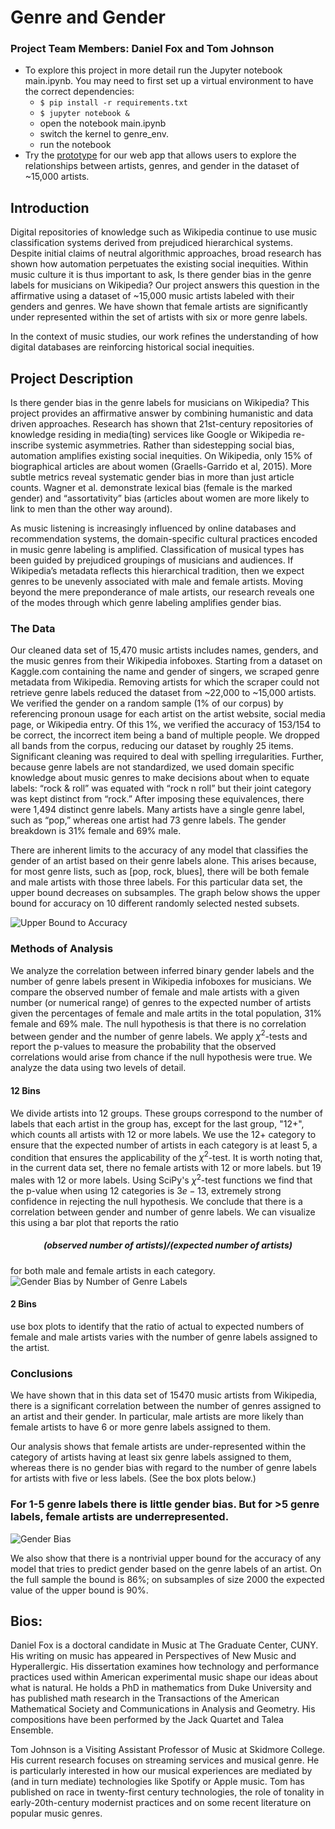 # Genre and Gender
### Project Team Members: Daniel Fox and Tom Johnson
- To explore this project in more detail run the Jupyter notebook main.ipynb. You may need to first set up a virtual environment to have the correct dependencies:
	- ```$ pip install -r requirements.txt```
	- ```$ jupyter notebook &```
	- open the notebook main.ipynb
	- switch the kernel to genre_env. 
	- run the notebook  
- Try the [prototype](http://18.222.33.220:8501/) for our web app that allows users to explore the relationships between artists, genres, and gender in the dataset of ~15,000 artists.
## Introduction
Digital repositories of knowledge such as Wikipedia continue to use music classification systems derived from prejudiced hierarchical systems. Despite initial claims of neutral algorithmic approaches, broad research has shown how automation perpetuates the existing social inequities. Within music culture it is thus important to ask, Is there gender bias in the genre labels for musicians on Wikipedia? Our project answers this question in the affirmative using a dataset of ~15,000 music artists labeled with their genders and genres. We have shown that female artists are significantly under represented within the set of artists with six or more genre labels. 

In the context of music studies, our work refines the understanding of how digital databases are reinforcing historical social inequities. 

## Project Description

Is there gender bias in the genre labels for musicians on Wikipedia? This project provides an affirmative answer by combining humanistic and data driven approaches. Research has shown that 21st-century repositories of knowledge residing in media(ting) services like Google or Wikipedia re-inscribe systemic asymmetries.  Rather than sidestepping social bias, automation amplifies existing social inequities.  On Wikipedia, only 15% of biographical articles are about women (Graells-Garrido et al, 2015).  More subtle metrics reveal systematic gender bias in more than just article counts. Wagner et al. demonstrate lexical bias (female is the marked gender) and “assortativity” bias (articles about women are more likely to link to men than the other way around).  

As music listening is increasingly influenced by online databases and recommendation systems, the domain-specific cultural practices encoded in music genre labeling is amplified. Classification of musical types has been guided by prejudiced groupings of musicians and audiences.  If Wikipedia’s metadata reflects this hierarchical tradition, then we expect genres to be unevenly associated with male and female artists. Moving beyond the mere preponderance of male artists, our research reveals one of the modes through which genre labeling amplifies gender bias.  

### The Data

Our cleaned data set of 15,470 music artists includes names, genders, and the music genres from their Wikipedia infoboxes. Starting from a dataset on Kaggle.com containing the name and gender of singers, we scraped genre metadata from Wikipedia.  Removing artists for which the scraper could not retrieve genre labels reduced the dataset from ~22,000 to ~15,000 artists. We verified the gender on a random sample (1% of our corpus) by referencing pronoun usage for each artist on the artist website, social media page, or Wikipedia entry. Of this 1%, we verified the accuracy of 153/154 to be correct, the incorrect item being a band of multiple people. We dropped all bands from the corpus, reducing our dataset by roughly 25 items. Significant cleaning was required to deal with spelling irregularities. Further, because genre labels are not standardized, we used domain specific knowledge about music genres to make decisions about when to equate labels: “rock & roll” was equated with “rock n roll” but their joint category was kept distinct from “rock.” After imposing these equivalences, there were 1,494 distinct genre labels. Many artists have a single genre label, such as “pop,” whereas one artist had 73 genre labels. The gender breakdown is 31% female and 69% male.

There are inherent limits to the accuracy of any model that classifies the gender of an artist based on their genre labels alone. This arises because, for most genre lists, such as [pop, rock, blues], there will be both female and male artists with those three labels. For this particular data set, the upper bound decreases on subsamples. The graph below shows the upper bound for accuracy on 10 different randomly selected nested subsets.

![Upper Bound to Accuracy](./visualizations/upperbound_curves.png)

### Methods of Analysis

We analyze the correlation between inferred binary gender labels and the number of genre labels present in Wikipedia infoboxes for musicians. We compare the observed number of female and male artists with a given number (or numerical range) of genres to the expected number of artists given the percentages of female and male artits in the total population, 31% female and 69% male. The null hypothesis is that there is no correlation between gender and the number of genre labels. We apply $\chi^2$-tests and report the p-values to measure the probability that the observed correlations would arise from chance if the null hypothesis were true. We analyze the data using two levels of detail.

#### 12 Bins

We divide artists into 12 groups. These groups correspond to the number of labels that each artist in the group has, except for the last group, "12+", which counts all artists with 12 or more labels. We use the 12+ category to ensure that the expected number of artists in each category is at least $5$, a condition that ensures the applicability of the $\chi^2$-test. It is worth noting that, in the current data set, there no female artists with 12 or more labels. but 19 males with 12 or more labels. Using SciPy's $\chi^2$-test functions we find that the p-value when using 12 categories is $3e-13$, extremely strong confidence in rejecting the null hypothesis. We conclude that there is a correlation between gender and number of genre labels. We can visualize this using a bar plot that reports the ratio 

##### <div align="center">(observed number of artists)/(expected number of artists) </div>

for both male and female artists in each category.
![Gender Bias by Number of Genre Labels](./visualizations/12_bins_bias.png)

#### 2 Bins

use box plots to identify that the ratio of actual to expected numbers of female and male artists varies with the number of genre labels assigned to the artist. 

### Conclusions

We have shown that in this data set of 15470 music artists from Wikipedia, there is a significant correlation between the number of genres assigned to an artist and their gender. In particular, male artists are more likely than female artists to have 6 or more genre labels assigned to them.

Our analysis shows that female artists are under-represented within the category of artists having at least six genre labels assigned to them, whereas there is no gender bias with regard to the number of genre labels for artists with five or less labels. (See the box plots below.)

### For 1-5 genre labels there is little gender bias. But for >5 genre labels, female artists are underrepresented. 

![Gender Bias](./visualizations/twobin_means_selection.png)

We also show that there is a nontrivial upper bound for the accuracy of any model that tries to predict gender based on the genre labels of an artist. On the full sample the bound is 86%; on subsamples of size 2000 the expected value of the upper bound is 90%.

## Bios:

Daniel Fox is a doctoral candidate in Music at The Graduate Center, CUNY. His writing on music has appeared in Perspectives of New Music and Hyperallergic. His dissertation examines how technology and performance practices used within American experimental music shape our ideas about what is natural. He holds a PhD in mathematics from Duke University and has published math research in the Transactions of the American Mathematical Society and Communications in Analysis and Geometry. His compositions have been performed by the Jack Quartet and Talea Ensemble.

Tom Johnson is a Visiting Assistant Professor of Music at Skidmore College. His current research focuses on streaming services and musical genre. He is particularly interested in how our musical experiences are mediated by (and in turn mediate) technologies like Spotify or Apple music. Tom has published on race in twenty-first century technologies, the role of tonality in early-20th-century modernist practices and on some recent literature on popular music genres.
